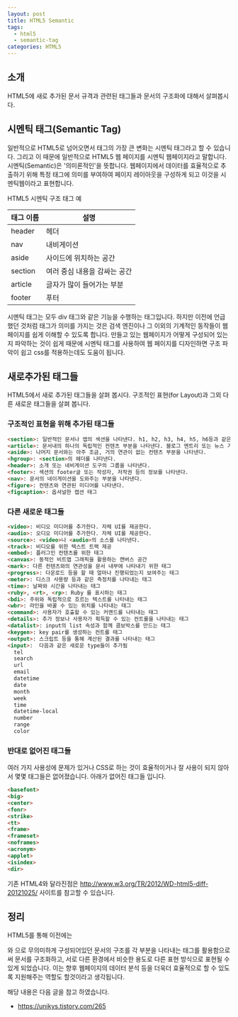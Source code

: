 ```yaml
---
layout: post
title: HTML5 Semantic
tags:
  - html5
  - semantic-tag
categories: HTML5
---
```


## 소개
HTML5에 새로 추가된 문서 규격과 관련된 태그들과 문서의 구조화에 대해서 살펴봅시다.


## 시멘틱 태그(Semantic Tag)
일반적으로 HTML5로 넘어오면서 태그의 가장 큰 변화는 시멘틱 태그라고 할 수 있습니다. 그리고 이 때문에 일반적으로 HTML5 웹 페이지를 시멘틱 웹페이지라고 말합니다. 시멘틱(Semantic)은 '의미론적인'을 뜻합니다. 웹페이지에서 데이터를 효율적으로 추출하기 위해 특정 태그에 의미를 부여하여 페이지 레이아웃을 구성하게 되고 이것을 시멘틱웹이라고 표현합니다.

HTML5 시멘틱 구조 태그 예

| 태그 이름 | 설명 |
|:--------|-----|
| header  | 헤더 |
| nav     | 내비게이션 |
| aside   | 사이드에 위치하는 공간 |
| section | 여러 중심 내용을 감싸는 공간 |
| article | 글자가 많이 들어가는 부분 |
| footer  | 푸터 |

시멘틱 태그는 모두 div 태그와 같은 기능을 수행하는 태그입니다. 하지만 이전에 언급했던 것처럼 태그가 의미를 가지는 것은 검색 엔진이나 그 이외의 기계적인 동작들이 웹페이지를 쉽게 이해할 수 있도록 합니다. 만들고 있는 웹페이지가 어떻게 구성되어 있는지 파악하는 것이 쉽게 때문에 시멘틱 태그를 사용하여 웹 페이지를 디자인하면 구조 파악이 쉽고 css를 적용하는데도 도움이 됩니다. 

## 새로추가된 태그들
HTML5에서 새로 추가된 태그들을 살펴 봅시다. 구조적인 표현(for Layout)과 그외 다른 새로운 태그들을 살펴 봅니다.

### 구조적인 표현을 위해 추가된 태그들
```html
<section>: 일반적인 문서나 앱의 섹션을 나타낸다. h1, h2, h3, h4, h5, h6등과 같은 태그와 함께 문서의 구조를 나타낼때 사용할 수 있다.
<article>: 문서내의 하나의 독립적인 컨텐츠 부분을 나타낸다. 블로그 엔트리 또는 뉴스 기사 등에 사용
<aside>: 나머지 문서와는 아주 조금, 거의 연관이 없는 컨텐츠 부분을 나타낸다.
<hgroup>: <section>의 헤더를 나타낸다.
<header>: 소개 또는 네비게이션 도구의 그룹을 나타낸다.
<footer>: 섹션의 footer글 또는 작성자, 저작권 등의 정보를 나타낸다.
<nav>: 문서의 네이게이션을 도와주는 부분을 나타낸다.
<figure>: 컨텐츠와 연관된 미디어를 나타낸다.
<figcaption>: 옵셔널한 캡션 태그
```

### 다른 새로운 태그들
```html
<video>: 비디오 미디어를 추가한다. 자체 UI를 제공한다.
<audio>: 오디오 미디어를 추가한다. 자체 UI를 제공한다.
<source>: <video>나 <audio>의 소스를 나타낸다.
<track>: 비디오를 위한 텍스트 트랙 제공
<embed>: 플러그인 컨텐츠를 위한 태그
<canvas>: 동적인 비트맵 그래픽을 활용하는 캔버스 공간
<mark>: 다른 컨텐츠와의 연관성을 문서 내부에 나타내기 위한 태그
<progress>: 다운로드 등을 할 때 얼마나 진행되었는지 보여주는 태그
<meter>: 디스크 사용량 등과 같은 측정치를 나타내는 태그
<time>: 날짜와 시간을 나타내는 태그
<ruby>, <rt>, <rp>: Ruby 를 표시하는 태그
<bdi>: 주위와 독립적으로 흐르는 텍스트를 나타내는 태그
<wbr>: 라인을 바꿀 수 있는 위치를 나타내는 태그
<command>: 사용자가 호출할 수 있는 커맨드를 나타내는 태그
<details>: 추가 정보나 사용자가 획득할 수 있는 컨트롤을 나타내는 태그
<datalist>: input의 list 속성과 함께 콤보박스를 만드는 태그
<keygen>: key pair를 생성하는 컨트롤 태그
<output>: 스크립트 등을 통해 계산된 결과를 나타내는 태그
<input>:  다음과 같은 새로운 type들이 추가됨
  tel
  search
  url
  email
  datetime
  date
  month
  week
  time
  datetime-local
  number
  range
  color
```

### 반대로 없어진 태그들
여러 가지 사용성에 문제가 있거나 CSS로 하는 것이 효율적이거나 잘 사용이 되지 않아서 몇몇 태그들은 없어졌습니다. 아래가 없어진 태그들 입니다.

```html
<basefont>
<big> 
<center> 
<fonr> 
<strike> 
<tt> 
<frame> 
<frameset> 
<noframes> 
<acronym> 
<applet> 
<isindex> 
<dir> 
```

기존 HTML4와 달라진점은 http://www.w3.org/TR/2012/WD-html5-diff-20121025/ 사이트를 참고할 수 있습니다.

## 정리
HTML5를 통해 이전에는 <div>와 <span>으로 무의미하게 구성되어있던 문서의 구조를 각 부분을 나타내는 태그를 활용함으로써 문서를 구조화하고, 서로 다른 환경에서 비슷한 용도로 다른 표현 방식으로 표현될 수 있게 되었습니다. 이는 향후 웹페이지의 데이터 분석 등을 더욱더 효율적으로 할 수 있도록 지원해주는 역할도 할것이라고 생각됩니다.


해당 내용은 다음 글을 참고 하였습니다.
- https://unikys.tistory.com/265



